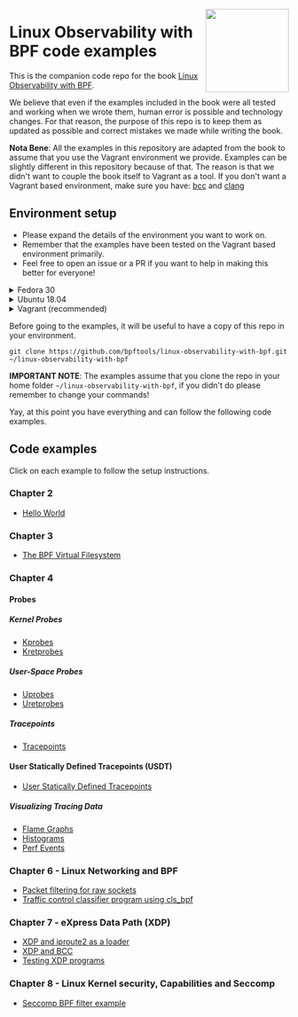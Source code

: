 <p><img align="right" src="/img/owl.png" width="150px"/></p>
<p></p>

# Linux Observability with BPF code examples

This is the companion code repo for the book [Linux Observability with BPF](https://bit.ly/bpf-safari).

We believe that even if the examples included in the book were all tested and working when we wrote them, human error is possible and technology changes.
For that reason, the purpose of this repo is to keep them as updated as possible and correct mistakes we made while writing the book.

**Nota Bene**: All the examples in this repository are adapted from the book to assume that you use the Vagrant environment we provide.
Examples can be slightly different in this repository because of that. The reason is that we didn't want to couple the book itself to Vagrant as a tool.
If you don't want a Vagrant based environment, make sure you have: [bcc](https://github.com/iovisor/bcc/blob/master/INSTALL.md) and [clang](https://clang.llvm.org/)


## Environment setup

- Please expand the details of the environment you want to work on.
- Remember that the examples have been tested on the Vagrant based environment primarily.
- Feel free to open an issue or a PR if you want to help in making this better for everyone!

<details>
<summary>Fedora 30</summary>

First, we need to install some build dependencies and all the tools needed for the examples:

```bash
sudo dnf install make glibc-devel.i686 elfutils-libelf-devel wget tar clang bcc strace kernel-devel -y
```

Then we need grab a copy of the source code of the current kernel.

In our case the kernel runing can be verified with `uname`.

```bash
$ uname -r
5.0.9-301.fc30.x86_64
```

Given that version, please notice the URL we fetch the sources from in the following command.
Change it according to your version.

```bash
cd /tmp
wget -c https://cdn.kernel.org/pub/linux/kernel/v5.x/linux-5.0.9.tar.gz -O - | tar -xz
```

Now that we have the kernel source, we can move it to the `/kernel-src` folder.

**NOTE THAT: All the examples** using kernel sources in this repo assume that the kernel sources are available there. In case you don't like it,
make sure you do a search and replace!

At this point we move the kernel sources and compile `libbpf`. Again please notice the `5.0.9` here and change accordingly.

```
sudo mv linux-5.0.9 /kernel-src
cd /kernel-src/tools/lib/bpf
sudo make && sudo make install prefix=/
```

</details>

<details>
<summary>Ubuntu 18.04</summary>

First, we need to install some build dependencies and all the tools needed for the examples:

```bash
sudo apt update
sudo apt install build-essential git make libelf-dev clang strace tar bpfcc-tools linux-headers-$(uname -r) gcc-multilib
```

**Note on Kernel version**: make sure to have a recent kernel to run the examples, a version `>=5.0.0` will do the job. Most Ubuntu `18.04` providers are shipping with the kernel `4.15` that doesn't work for most of the examples. Upgrading options are left to the reader, we've been successful on aws by installing the `linux-image-5.0.0-1019-aws` package.

After dependencies, we need grab a copy of the kernel source code for the current release.
Since this assumes that you are running an updated Ubuntu 18.04 we can get it directly from the repo they provide.

```
cd /tmp
git clone --depth 1 git://kernel.ubuntu.com/ubuntu/ubuntu-bionic.git
```

Now that we have the kernel source, we can move it to the `/kernel-src` folder.

**NOTE THAT: All the examples** using kernel sources in this repo assume that the kernel sources are available at `/kernel-src`. In case you don't like it,
make sure you do a search and replace!


At this point we move the kernel sources and compile `libbpf`.

```
sudo mv ubuntu-bionic /kernel-src
cd /kernel-src/tools/lib/bpf
sudo make && sudo make install prefix=/usr/local
```

Ubuntu doesn't have the library path that the makefile expects so we need to move our libraries
to its library path now.

```
sudo mv /usr/local/lib64/libbpf.* /lib/x86_64-linux-gnu/
```

</details>

<details>
<summary>Vagrant (recommended)</summary>
We provide reproducible environment in the form of a Vagrantfile that installs all the needed to make the examples work.

The environment is based on Fedora 30.

### Install Vagrant

To install Vagrant, follow the official guide [here](https://www.vagrantup.com/docs/installation/).

Once you have Vagrant installed, you will need to clone this repository and issue a `vagrant up`.

```bash
git clone https://github.com/bpftools/linux-observability-with-bpf.git
cd linux-observability-with-bpf
vagrant up
```

This Vagrant command, will start a Fedora 30 VM in Virtualbox, you can SSH into the machine using:

```
vagrant ssh
```

Before going on, make sure you download the kernel source tree in this repository. It is needed as a dependency for some examples.
We will be downloading the code for Kernel 5.0.9 - We are avoiding a git clone here because the Git history of the kernel is very big.

In the machine:

```bash
cd /tmp
wget -c https://cdn.kernel.org/pub/linux/kernel/v5.x/linux-5.0.9.tar.gz -O - | tar -xz
sudo mv linux-5.0.9 /kernel-src
```

At this point, we need to compile the `libbpf` library:

```
cd /kernel-src/tools/lib/bpf
make && sudo make install prefix=/
```


</details>


Before going to the examples, it will be useful to have a copy of this repo in your environment.

```
git clone https://github.com/bpftools/linux-observability-with-bpf.git ~/linux-observability-with-bpf
```

**IMPORTANT NOTE**: The examples assume that you clone the repo in your home folder `~/linux-observability-with-bpf`, if you didn't do
please remember to change your commands!

Yay, at this point you have everything and can follow the following code examples.

## Code examples

Click on each example to follow the setup instructions.


### Chapter 2

- [Hello World](/code/chapter-2/hello_world)

### Chapter 3

- [The BPF Virtual Filesystem](/code/chapter-3/bpf_fs)

### Chapter 4

#### Probes

##### Kernel Probes
- [Kprobes](/code/chapter-4/kprobes)
- [Kretprobes](/code/chapter-4/kretprobes)

##### User-Space Probes
- [Uprobes](/code/chapter-4/uprobes)
- [Uretprobes ](/code/chapter-4/uretprobes)

##### Tracepoints
- [Tracepoints](/code/chapter-4/tracepoints)

#### User Statically Defined Tracepoints (USDT)
- [User Statically Defined Tracepoints](/code/chapter-4/usdt)

##### Visualizing Tracing Data
- [Flame Graphs](/code/chapter-4/flamegraphs)
- [Histograms](/code/chapter-4/histograms)
- [Perf Events](/code/chapter-4/histograms)

### Chapter 6 - Linux Networking and BPF

- [Packet filtering for raw sockets](/code/chapter-6/packet-filtering-raw-sockets)
- [Traffic control classifier program using cls_bpf](/code/chapter-6/tc-flow-bpf-cls)

### Chapter 7 - eXpress Data Path (XDP)

- [XDP and iproute2 as a loader](/code/chapter-7/iproute2)
- [XDP and BCC](/code/chapter-7/bcc)
- [Testing XDP programs](/code/chapter-7/prog-test-run)


### Chapter 8 - Linux Kernel security, Capabilities and Seccomp

- [Seccomp BPF filter example](/code/chapter-8/seccomp)
